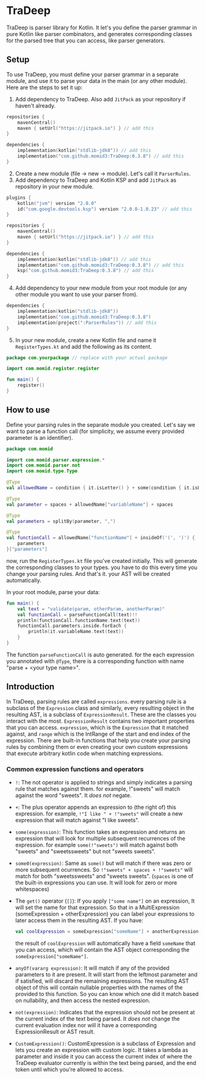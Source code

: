 # TraDeep
TraDeep is parser library for Kotlin. It let's you define the parser grammar in pure Kotlin like parser combinators, and generates corresponding classes for the parsed tree that you can access, like parser generators.
## Setup
To use TraDeep, you must define your parser grammar in a separate module, and use it to parse your data in the main (or any other module). Here are the steps to set it up:
1. Add dependency to TraDeep. Also add `JitPack` as your repository if haven't already.
```kotlin
repositories {
    mavenCentral()
    maven { setUrl("https://jitpack.io") } // add this
}

dependencies {
    implementation(kotlin("stdlib-jdk8")) // add this
    implementation("com.github.momid3:TraDeep:0.3.8") // add this
}
```

2. Create a new module (file -> new -> module). Let's call it `ParserRules`.
3. Add dependency to TraDeep and Kotlin KSP and add `JitPack` as repository in your new module.

```kotlin
plugins {
    kotlin("jvm") version "2.0.0"
    id("com.google.devtools.ksp") version "2.0.0-1.0.23" // add this
}

repositories {
    mavenCentral()
    maven { setUrl("https://jitpack.io") } // add this
}

dependencies {
    implementation(kotlin("stdlib-jdk8")) // add this
    implementation("com.github.momid3:TraDeep:0.3.8") // add this
    ksp("com.github.momid3:TraDeep:0.3.8") // add this
}
```
4. Add dependency to your new module from your root module (or any other module you want to use your parser from).
```kotlin
dependencies {
    implementation(kotlin("stdlib-jdk8"))
    implementation("com.github.momid3:TraDeep:0.3.8")
    implementation(project(":ParserRules")) // add this
}
```
5. In your new module, create a new Kotlin file and name it `RegisterTypes.kt` and add the following as its content.
```kotlin
package com.yourpackage // replace with your actual package

import com.momid.register.register

fun main() {
    register()
}

```

## How to use
Define your parsing rules in the separate module you created.
Let's say we want to parse a function call (for simplicity, we assume every provided parameter is an identifier).
```kotlin
package com.momid

import com.momid.parser.expression.*
import com.momid.parser.not
import com.momid.type.Type

@Type
val allowedName = condition { it.isLetter() } + some(condition { it.isLetterOrDigit() })

@Type
val parameter = spaces + allowedName["variableName"] + spaces

@Type
val parameters = splitBy(parameter, ",")

@Type
val functionCall = allowedName["functionName"] + insideOf('(', ')') {
    parameters
}["parameters"]
```

now, run the `RegisterTypes.kt` file you've created initially. This will generate the corresponding classes to your types. you have to do this every time you change your parsing rules.
And that's it. your AST will be created automatically.

In your root module, parse your data:

```kotlin
fun main() {
    val text = "validate(param, otherParam, anotherParam)"
    val functionCall = parseFunctionCall(text)!!
    println(functionCall.functionName.text(text))
    functionCall.parameters.inside.forEach {
        println(it.variableName.text(text))
    }
}
```

The function `parseFunctionCall` is auto generated. for the each expression you annotated with `@Type`, there is a corresponding function with name "parse + \<your type name\>".
## Introduction
In TraDeep, parsing rules are called `expressions`. every parsing rule is a subclass of the `Expression` class and similarly, every resulting object in the resulting AST, is a subclass of `ExpressionResult`.
These are the classes you interact with the most. `ExpressionResult` contains two important properties that you can access. `expression`, which is the `Expression` that it matched against, and `range` which is the IntRange of the start and end index of the expression.
There are built-in functions that help you create your parsing rules by combining them or even creating your own custom expressions that execute arbitrary kotlin code when matching expressions.
### Common expression functions and operators
- `!`: The not operator is applied to strings and simply indicates a parsing rule that matches against them. for example, !"sweets" will match against the word "sweets". It *does not* negate.

- `+`: The plus operator appends an expression to (the right of) this expression. for example, `!"I like " + !"sweets"` will create a new expression that will match against "I like sweets".

- `some(expression)`: This function takes an expression and returns an expression that will look for multiple subsequent recurrences of the expression. for example `some(!"sweets")` will match against both "sweets" and "sweetssweets" but not "sweets sweets".

- `some0(expression)`: Same as `some()` but will match if there was zero or more subsequent ocurrences. So `!"sweets" + spaces + !"sweets"` will match for both "sweetssweets" and "sweets sweets". (`spaces` is one of the built-in expressions you can use. It will look for zero or more 
whitespaces)

- The `get()` operator (`[]`): If you apply `["some name"]` on an expression, It will set the name for that expression. So that in a MultiExpression (someExpression + otherExpression) you can label your expressions to later access them in the resulting AST.
If you have:
    ```kotlin
    val coolExpression = someExpression["someName"] + anotherExpression
    ```
    the result of `coolExpression` will automatically have a field `someName` that you can access, which will contain the AST object corresponding the `someExpression["someName"]`.

- `anyOf(vararg expression)`: It will match if any of the provided parameters to it are present. It will start from the leftmost parameter and if satisfied, will discard the remaining expressions. The resulting AST object of this will contain nullable properties with the names of the provided to this function. So you can know which one did it match based on nullability, and then access the nested expression.

- `not(expression)`: Indicates that the expression should not be present at the current index of the text being parsed. It *does not* change the current evaluation index nor will it have a corresponding ExpressionResult or AST result.

- `CustomExpression()`: CustomExpression is a subclass of Expression and lets you create an expression with custom logic. It takes a lambda as parameter and inside it you can access the current index of where the TraDeep evaluator currently is within the text being parsed, and the end token until which you're allowed to access.
